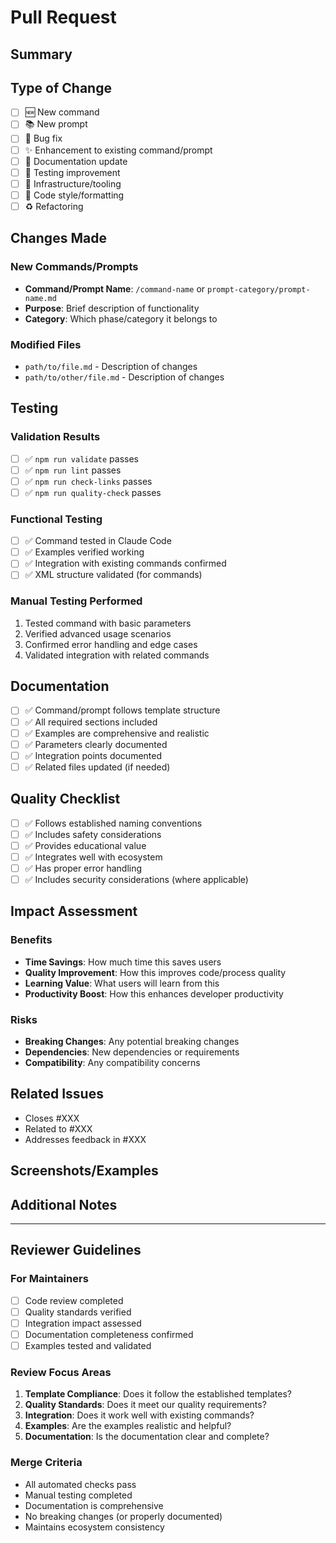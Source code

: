 # Pull Request

## Summary
<!-- Provide a brief description of the changes in this PR -->

## Type of Change
<!-- Mark the relevant option with an "x" -->
- [ ] 🆕 New command
- [ ] 📚 New prompt  
- [ ] 🐛 Bug fix
- [ ] ✨ Enhancement to existing command/prompt
- [ ] 📖 Documentation update
- [ ] 🧪 Testing improvement
- [ ] 🔧 Infrastructure/tooling
- [ ] 🎨 Code style/formatting
- [ ] ♻️ Refactoring

## Changes Made
<!-- Describe the specific changes made in this PR -->

### New Commands/Prompts
<!-- If adding new commands or prompts, list them here -->
- **Command/Prompt Name**: `/command-name` or `prompt-category/prompt-name.md`
- **Purpose**: Brief description of functionality
- **Category**: Which phase/category it belongs to

### Modified Files
<!-- List the key files that were modified -->
- `path/to/file.md` - Description of changes
- `path/to/other/file.md` - Description of changes

## Testing
<!-- Describe how you tested these changes -->

### Validation Results
- [ ] ✅ `npm run validate` passes
- [ ] ✅ `npm run lint` passes  
- [ ] ✅ `npm run check-links` passes
- [ ] ✅ `npm run quality-check` passes

### Functional Testing
- [ ] ✅ Command tested in Claude Code
- [ ] ✅ Examples verified working
- [ ] ✅ Integration with existing commands confirmed
- [ ] ✅ XML structure validated (for commands)

### Manual Testing Performed
<!-- Describe specific testing steps you performed -->
1. Tested command with basic parameters
2. Verified advanced usage scenarios
3. Confirmed error handling and edge cases
4. Validated integration with related commands

## Documentation
<!-- Confirm documentation is complete -->
- [ ] ✅ Command/prompt follows template structure
- [ ] ✅ All required sections included
- [ ] ✅ Examples are comprehensive and realistic
- [ ] ✅ Parameters clearly documented
- [ ] ✅ Integration points documented
- [ ] ✅ Related files updated (if needed)

## Quality Checklist
<!-- Ensure quality standards are met -->
- [ ] ✅ Follows established naming conventions
- [ ] ✅ Includes safety considerations
- [ ] ✅ Provides educational value
- [ ] ✅ Integrates well with ecosystem
- [ ] ✅ Has proper error handling
- [ ] ✅ Includes security considerations (where applicable)

## Impact Assessment
<!-- Describe the impact of these changes -->

### Benefits
- **Time Savings**: How much time this saves users
- **Quality Improvement**: How this improves code/process quality  
- **Learning Value**: What users will learn from this
- **Productivity Boost**: How this enhances developer productivity

### Risks
- **Breaking Changes**: Any potential breaking changes
- **Dependencies**: New dependencies or requirements
- **Compatibility**: Any compatibility concerns

## Related Issues
<!-- Link to related issues -->
- Closes #XXX
- Related to #XXX
- Addresses feedback in #XXX

## Screenshots/Examples
<!-- If applicable, add screenshots or example outputs -->

## Additional Notes
<!-- Any additional information reviewers should know -->

---

## Reviewer Guidelines

### For Maintainers
- [ ] Code review completed
- [ ] Quality standards verified
- [ ] Integration impact assessed
- [ ] Documentation completeness confirmed
- [ ] Examples tested and validated

### Review Focus Areas
1. **Template Compliance**: Does it follow the established templates?
2. **Quality Standards**: Does it meet our quality requirements?
3. **Integration**: Does it work well with existing commands?
4. **Examples**: Are the examples realistic and helpful?
5. **Documentation**: Is the documentation clear and complete?

### Merge Criteria
- All automated checks pass
- Manual testing completed
- Documentation is comprehensive
- No breaking changes (or properly documented)
- Maintains ecosystem consistency